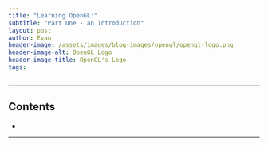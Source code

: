 ```yaml
---
title: "Learning OpenGL:"
subtitle: "Part One - an Introduction"
layout: post
author: Evan
header-image: /assets/images/blog-images/opengl/opengl-logo.png
header-image-alt: OpenGL Logo
header-image-title: OpenGL's Logo.
tags:
---
```


<a id="continue-reading-point"></a>


<!--end-excerpt-->

---
## Contents

<ul class="table-of-contents">
    <li><a href="#"></a></li>
    </ul>

---

## <a id=""></a>